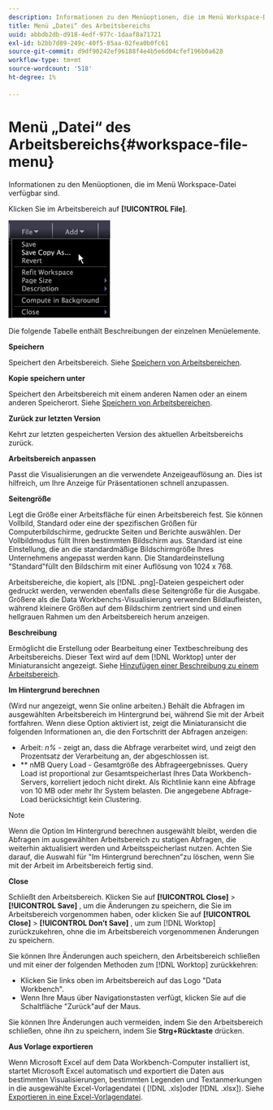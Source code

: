 ```yaml
---
description: Informationen zu den Menüoptionen, die im Menü Workspace-Datei verfügbar sind.
title: Menü „Datei“ des Arbeitsbereichs
uuid: abbdb2db-d918-4edf-977c-1daaf8a71721
exl-id: b2bb7d89-249c-40f5-85aa-02fea0b0fc61
source-git-commit: d9df90242ef96188f4e4b5e6d04cfef196b0a628
workflow-type: tm+mt
source-wordcount: '518'
ht-degree: 1%

---
```


# Menü „Datei“ des Arbeitsbereichs{#workspace-file-menu}

Informationen zu den Menüoptionen, die im Menü Workspace-Datei verfügbar sind.

Klicken Sie im Arbeitsbereich auf **[!UICONTROL File]**.

![](assets/mnu_file.png)

Die folgende Tabelle enthält Beschreibungen der einzelnen Menüelemente.

**Speichern**

Speichert den Arbeitsbereich. Siehe [Speichern von Arbeitsbereichen](../../../home/c-get-started/c-work-worksp/c-save-wksp.md#concept-e0c34e75cc194e57bd02d1f02316a606).

**Kopie speichern unter**

Speichert den Arbeitsbereich mit einem anderen Namen oder an einem anderen Speicherort. Siehe [Speichern von Arbeitsbereichen](../../../home/c-get-started/c-work-worksp/c-save-wksp.md#concept-e0c34e75cc194e57bd02d1f02316a606).

**Zurück zur letzten Version**

Kehrt zur letzten gespeicherten Version des aktuellen Arbeitsbereichs zurück.

**Arbeitsbereich anpassen**

Passt die Visualisierungen an die verwendete Anzeigeauflösung an. Dies ist hilfreich, um Ihre Anzeige für Präsentationen schnell anzupassen.

**Seitengröße**

Legt die Größe einer Arbeitsfläche für einen Arbeitsbereich fest. Sie können Vollbild, Standard oder eine der spezifischen Größen für Computerbildschirme, gedruckte Seiten und Berichte auswählen. Der Vollbildmodus füllt Ihren bestimmten Bildschirm aus. Standard ist eine Einstellung, die an die standardmäßige Bildschirmgröße Ihres Unternehmens angepasst werden kann. Die Standardeinstellung &quot;Standard&quot;füllt den Bildschirm mit einer Auflösung von 1024 x 768.

Arbeitsbereiche, die kopiert, als [!DNL .png]-Dateien gespeichert oder gedruckt werden, verwenden ebenfalls diese Seitengröße für die Ausgabe. Größere als die Data Workbenchs-Visualisierung verwenden Bildlaufleisten, während kleinere Größen auf dem Bildschirm zentriert sind und einen hellgrauen Rahmen um den Arbeitsbereich herum anzeigen.

**Beschreibung**

Ermöglicht die Erstellung oder Bearbeitung einer Textbeschreibung des Arbeitsbereichs. Dieser Text wird auf dem [!DNL Worktop] unter der Miniaturansicht angezeigt. Siehe [Hinzufügen einer Beschreibung zu einem Arbeitsbereich](../../../home/c-get-started/c-work-worksp/t-add-wksp-desc.md#task-163734487e8848dfa0a4d8da6323a963).

**Im Hintergrund berechnen**

(Wird nur angezeigt, wenn Sie online arbeiten.) Behält die Abfragen im ausgewählten Arbeitsbereich im Hintergrund bei, während Sie mit der Arbeit fortfahren. Wenn diese Option aktiviert ist, zeigt die Miniaturansicht die folgenden Informationen an, die den Fortschritt der Abfragen anzeigen:

* Arbeit: *n%* - zeigt an, dass die Abfrage verarbeitet wird, und zeigt den Prozentsatz der Verarbeitung an, der abgeschlossen ist.
* ** nMB Query Load - Gesamtgröße des Abfrageergebnisses. Query Load ist proportional zur Gesamtspeicherlast Ihres Data Workbench-Servers, korreliert jedoch nicht direkt. Als Richtlinie kann eine Abfrage von 10 MB oder mehr Ihr System belasten. Die angegebene Abfrage-Load berücksichtigt kein Clustering.

>[!NOTE]
>
>Wenn die Option Im Hintergrund berechnen ausgewählt bleibt, werden die Abfragen im ausgewählten Arbeitsbereich zu statigen Abfragen, die weiterhin aktualisiert werden und Arbeitsspeicherlast nutzen. Achten Sie darauf, die Auswahl für &quot;Im Hintergrund berechnen&quot;zu löschen, wenn Sie mit der Arbeit im Arbeitsbereich fertig sind.

**Close**

Schließt den Arbeitsbereich. Klicken Sie auf **[!UICONTROL Close]** > **[!UICONTROL Save]** , um die Änderungen zu speichern, die Sie im Arbeitsbereich vorgenommen haben, oder klicken Sie auf **[!UICONTROL Close]** > **[!UICONTROL Don’t Save]** , um zum [!DNL Worktop] zurückzukehren, ohne die im Arbeitsbereich vorgenommenen Änderungen zu speichern.

Sie können Ihre Änderungen auch speichern, den Arbeitsbereich schließen und mit einer der folgenden Methoden zum [!DNL Worktop] zurückkehren:

* Klicken Sie links oben im Arbeitsbereich auf das Logo &quot;Data Workbench&quot;.
* Wenn Ihre Maus über Navigationstasten verfügt, klicken Sie auf die Schaltfläche &quot;Zurück&quot;auf der Maus.

Sie können Ihre Änderungen auch vermeiden, indem Sie den Arbeitsbereich schließen, ohne ihn zu speichern, indem Sie **Strg+Rücktaste** drücken.

**Aus Vorlage exportieren**

Wenn Microsoft Excel auf dem Data Workbench-Computer installiert ist, startet Microsoft Excel automatisch und exportiert die Daten aus bestimmten Visualisierungen, bestimmten Legenden und Textanmerkungen in die ausgewählte Excel-Vorlagendatei ( [!DNL .xls]oder [!DNL .xlsx]). Siehe [Exportieren in eine Excel-Vorlagendatei](../../../home/c-get-started/c-work-worksp/c-ex-wksp.md#section-814772929ca64cf6b92b89d3fdd02302).
